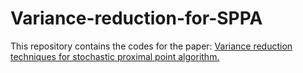# Variance-reduction-for-SPPA
This repository contains the codes for the paper: <a href="https://arxiv.org/abs/2308.09310" target="_blank">Variance reduction techniques for stochastic proximal point algorithm.</a>
